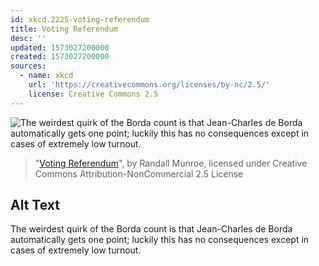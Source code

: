 ```yaml
---
id: xkcd.2225-voting-referendum
title: Voting Referendum
desc: ''
updated: 1573027200000
created: 1573027200000
sources:
  - name: xkcd
    url: 'https://creativecommons.org/licenses/by-nc/2.5/'
    license: Creative Commons 2.5
---
```

![The weirdest quirk of the Borda count is that Jean-Charles de Borda automatically gets one point; luckily this has no consequences except in cases of extremely low turnout.](https://imgs.xkcd.com/comics/voting_referendum.png)
> "[Voting Referendum](https://xkcd.com/2225/)", by Randall Munroe, licensed under Creative Commons Attribution-NonCommercial 2.5 License

## Alt Text
The weirdest quirk of the Borda count is that Jean-Charles de Borda automatically gets one point; luckily this has no consequences except in cases of extremely low turnout.
